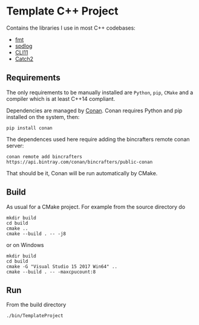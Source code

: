 # Template C++ Project

Contains the libraries I use in most C++ codebases:
- [fmt](https://github.com/fmtlib/fmt)
- [spdlog](https://github.com/gabime/spdlog)
- [CLI11](https://github.com/CLIUtils/CLI11)
- [Catch2](https://github.com/catchorg/Catch2)

## Requirements

The only requirements to be manually installed are `Python`, `pip`, `CMake` and a compiler which is at least C++14 compliant.

Dependencies are managed by [Conan](https://conan.io/).
Conan requires Python and pip installed on the system, then:
```
pip install conan
```

The dependences used here require adding the bincrafters remote conan server:
```
conan remote add bincrafters https://api.bintray.com/conan/bincrafters/public-conan
```

That should be it, Conan will be run automatically by CMake.

## Build

As usual for a CMake project.
For example from the source directory do
```
mkdir build
cd build
cmake ..
cmake --build . -- -j8
```

or on Windows
```
mkdir build
cd build
cmake -G "Visual Studio 15 2017 Win64" ..
cmake --build . -- -maxcpucount:8
```

## Run

From the build directory
```
./bin/TemplateProject
```
